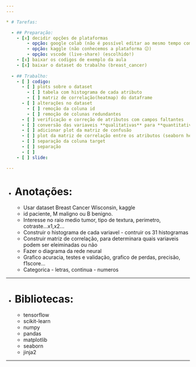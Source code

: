 ```yaml
---
--- 

* # Tarefas:

  - ## Preparação:
    - [x] decidir opções de plataformas
        - opção: google colab (não é possível editar ao mesmo tempo com colaboradores)
        - opção: kaggle (não conhecemos a plataforma 😕)
        - opção: vscode (live-share) (escolhido!)
    - [x] baixar os codigos de exemplo da aula 
    - [x] baixar o dataset do trabalho (breast_cancer)
  
  - ## Trabalho:
    - [ ] codigo:
      - [ ] plots sobre o dataset
        - [ ] tabela com histograma de cada atributo
        - [ ] matriz de correlação(heatmap) do dataframe
      - [ ] alterações no dataset
        - [ ] remoção da coluna id
        - [ ] remoção de colunas redundantes
      - [ ] verificação e correção de atributos com campos faltantes
      - [ ] conversão das variaveis **qualitativas** para **quantitativas**
      - [ ] adicionar plot da matriz de confusão
      - [ ] plot da matriz de correlação entre os atributos (seaborn heatmap)
      - [ ] separação da coluna target
      - [ ] separação 
      - [ ] 
    - [ ] slide:

--- 
```


* # Anotações:
  - Usar dataset Breast Cancer Wisconsin, kaggle
  - id paciente, M maligno ou B benigno.
  - Interesse no raio medio tumor, tipo de textura, perimetro, cotraste...x1,x2...
  - Construir o histograma de cada variavel - contruir os 31 histogramas
  - Construir matriz de correlação, para determinara quais variaveis podem ser eleiminadas ou não
  - Fazer o diagrama da rede neural
  - Grafico acuracia, testes e validação, grafico de perdas, precisão, f1score...
  - Categorica - letras, continua - numeros 

---   

* # Bibliotecas:  
  - tensorflow 
  - scikit-learn 
  - numpy 
  - pandas 
  - matplotlib 
  - seaborn
  - jinja2

--- 